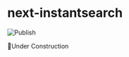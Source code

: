 # next-instantsearch

![Publish](https://github.com/stuart-williams/next-instantsearch/workflows/Publish/badge.svg)

🚧Under Construction

